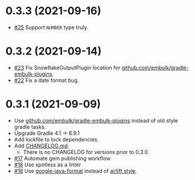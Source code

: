 0.3.3 (2021-09-16)
==================

* [#25](https://github.com/trocco-io/embulk-output-snowflake/pull/25) Support `NUMBER` type truly.

0.3.2 (2021-09-14)
==================

* [#23](https://github.com/trocco-io/embulk-output-snowflake/pull/23) Fix SnowflakeOutputPlugin location for [github.com/embulk/gradle-embulk-plugins](https://github.com/embulk/gradle-embulk-plugins).
* [#22](https://github.com/trocco-io/embulk-output-snowflake/pull/22) Fix a date format bug.

0.3.1 (2021-09-09)
==================

* Use [github.com/embulk/gradle-embulk-plugins](https://github.com/embulk/gradle-embulk-plugins) instead of old style gradle tasks.
* Upgrade Gradle 4.1 -> 6.9.1
* Add lockfile to lock dependencies.
* Add [CHANGELOG.md](./CHANGELOG.md).
    * There is no CHANGELOG for versions prior to 0.3.0.
* [#17](https://github.com/trocco-io/embulk-output-snowflake/pull/17) Automate gem publishing workflow
* [#18](https://github.com/trocco-io/embulk-output-snowflake/pull/18) Use spotless as a linter
* [#18](https://github.com/trocco-io/embulk-output-snowflake/pull/18) Use [google-java-format](https://github.com/google/google-java-format) instead of [airlift style](https://github.com/airlift/codestyle).

